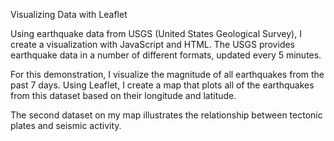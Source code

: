 Visualizing Data with Leaflet

Using earthquake data from USGS (United States Geological Survey), I create a visualization with JavaScript and HTML. The USGS provides earthquake data in a number of different formats, updated every 5 minutes. 

For this demonstration, I visualize the magnitude of all earthquakes from the past 7 days. Using Leaflet, I create a map that plots all of the earthquakes from this dataset based on their longitude and latitude. 

The second dataset on my map illustrates the relationship between tectonic plates and seismic activity. 